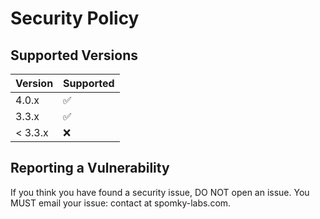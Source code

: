 # Security Policy

## Supported Versions

| Version | Supported          |
| ------- | ------------------ |
| 4.0.x   | :white_check_mark: |
| 3.3.x   | :white_check_mark: |
| < 3.3.x | :x:                |

## Reporting a Vulnerability

If you think you have found a security issue, DO NOT open an issue. You MUST email your issue: contact at spomky-labs.com.
